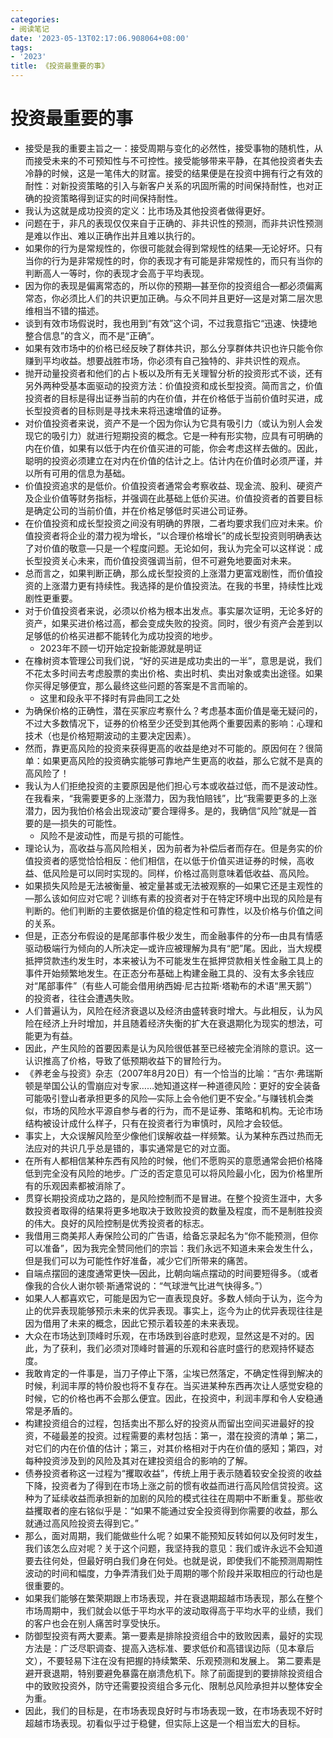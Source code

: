 ```yaml
---
categories:
- 阅读笔记
date: '2023-05-13T02:17:06.908064+08:00'
tags:
- '2023'
title: 《投资最重要的事》
---
```

# 投资最重要的事

* 接受是我的重要主旨之一：接受周期与变化的必然性，接受事物的随机性，从而接受未来的不可预知性与不可控性。接受能够带来平静，在其他投资者失去冷静的时候，这是一笔伟大的财富。接受的结果便是在投资中拥有行之有效的耐性：对新投资策略的引入与新客户关系的巩固所需的时间保持耐性，也对正确的投资策略得到证实的时间保持耐性。
* 我认为这就是成功投资的定义：比市场及其他投资者做得更好。
* 问题在于，非凡的表现仅仅来自于正确的、非共识性的预测，而非共识性预测是难以作出、难以正确作出并且难以执行的。
* 如果你的行为是常规性的，你很可能就会得到常规性的结果—无论好坏。只有当你的行为是非常规性的时，你的表现才有可能是非常规性的，而只有当你的判断高人一等时，你的表现才会高于平均表现。
* 因为你的表现是偏离常态的，所以你的预期—甚至你的投资组合—都必须偏离常态，你必须比人们的共识更加正确。与众不同并且更好—这是对第二层次思维相当不错的描述。
* 谈到有效市场假说时，我也用到“有效”这个词，不过我意指它“迅速、快捷地整合信息”的含义，而不是“正确”。
* 如果有效市场中的价格已经反映了群体共识，那么分享群体共识也许只能令你赚到平均收益。想要战胜市场，你必须有自己独特的、非共识性的观点。
* 抛开动量投资者和他们的占卜板以及所有无关理智分析的投资形式不谈，还有另外两种受基本面驱动的投资方法：价值投资和成长型投资。简而言之，价值投资者的目标是得出证券当前的内在价值，并在价格低于当前价值时买进，成长型投资者的目标则是寻找未来将迅速增值的证券。
* 对价值投资者来说，资产不是一个因为你认为它具有吸引力（或认为别人会发现它的吸引力）就进行短期投资的概念。它是一种有形实物，应具有可明确的内在价值，如果有以低于内在价值买进的可能，你会考虑这样去做的。因此，聪明的投资必须建立在对内在价值的估计之上。估计内在价值时必须严谨，并以所有可用的信息为基础。
* 价值投资追求的是低价。价值投资者通常会考察收益、现金流、股利、硬资产及企业价值等财务指标，并强调在此基础上低价买进。价值投资者的首要目标是确定公司的当前价值，并在价格足够低时买进公司证券。
* 在价值投资和成长型投资之间没有明确的界限，二者均要求我们应对未来。价值投资者将企业的潜力视为增长，“以合理价格增长”的成长型投资则明确表达了对价值的敬意—只是一个程度问题。无论如何，我认为完全可以这样说：成长型投资关心未来，而价值投资强调当前，但不可避免地要面对未来。
* 总而言之，如果判断正确，那么成长型投资的上涨潜力更富戏剧性，而价值投资的上涨潜力更有持续性。我选择的是价值投资法。在我的书里，持续性比戏剧性更重要。
* 对于价值投资者来说，必须以价格为根本出发点。事实屡次证明，无论多好的资产，如果买进价格过高，都会变成失败的投资。同时，很少有资产会差到以足够低的价格买进都不能转化为成功投资的地步。
  * 2023年不顾一切开始定投新能源就是明证
* 在橡树资本管理公司我们说，“好的买进是成功卖出的一半”，意思是说，我们不花太多时间去考虑股票的卖出价格、卖出时机、卖出对象或卖出途径。如果你买得足够便宜，那么最终这些问题的答案是不言而喻的。
  * 这里和段永平不择时有异曲同工之处
* 为确保价格的正确性，潜在买家应考察什么？考虑基本面价值是毫无疑问的，不过大多数情况下，证券的价格至少还受到其他两个重要因素的影响：心理和技术（也是价格短期波动的主要决定因素）。
* 然而，靠更高风险的投资来获得更高的收益是绝对不可能的。原因何在？很简单：如果更高风险的投资确实能够可靠地产生更高的收益，那么它就不是真的高风险了！
* 我认为人们拒绝投资的主要原因是他们担心亏本或收益过低，而不是波动性。在我看来，“我需要更多的上涨潜力，因为我怕赔钱”，比“我需要更多的上涨潜力，因为我怕价格会出现波动”要合理得多。是的，我确信“风险”就是—首要的是—损失的可能性。
  * 风险不是波动性，而是亏损的可能性。
* 理论认为，高收益与高风险相关，因为前者为补偿后者而存在。但是务实的价值投资者的感觉恰恰相反：他们相信，在以低于价值买进证券的时候，高收益、低风险是可以同时实现的。同样，价格过高则意味着低收益、高风险。
* 如果损失风险是无法被衡量、被定量甚或无法被观察的—如果它还是主观性的—那么该如何应对它呢？训练有素的投资者对于在特定环境中出现的风险是有判断的。他们判断的主要依据是价值的稳定性和可靠性，以及价格与价值之间的关系。
* 但是，正态分布假设的是尾部事件极少发生，而金融事件的分布—由具有情感驱动极端行为倾向的人所决定—或许应被理解为具有“肥”尾。因此，当大规模抵押贷款违约发生时，本来被认为不可能发生在抵押贷款相关性金融工具上的事件开始频繁地发生。在正态分布基础上构建金融工具的、没有太多余钱应对“尾部事件”（有些人可能会借用纳西姆·尼古拉斯·塔勒布的术语“黑天鹅”）的投资者，往往会遭遇失败。
* 人们普遍认为，风险在经济衰退以及经济由盛转衰时增大。与此相反，认为风险在经济上升时增加，并且随着经济失衡的扩大在衰退期化为现实的想法，可能更为有益。
* 因此，产生风险的首要因素是认为风险很低甚至已经被完全消除的意识。这一认识推高了价格，导致了低预期收益下的冒险行为。
* 《养老金与投资》杂志（2007年8月20日）有一个恰当的比喻：“吉尔·弗瑞斯顿是举国公认的雪崩应对专家……她知道这样一种道德风险：更好的安全装备可能吸引登山者承担更多的风险—实际上会令他们更不安全。”与赚钱机会类似，市场的风险水平源自参与者的行为，而不是证券、策略和机构。无论市场结构被设计成什么样子，只有在投资者行为审慎时，风险才会较低。
* 事实上，大众误解风险至少像他们误解收益一样频繁。认为某种东西过热而无法应对的共识几乎总是错的，事实通常是它的对立面。
* 在所有人都相信某种东西有风险的时候，他们不愿购买的意愿通常会把价格降低到完全没有风险的地步。广泛的否定意见可以将风险最小化，因为价格里所有的乐观因素都被消除了。
* 贯穿长期投资成功之路的，是风险控制而不是冒进。在整个投资生涯中，大多数投资者取得的结果将更多地取决于致败投资的数量及程度，而不是制胜投资的伟大。良好的风险控制是优秀投资者的标志。
* 我借用三商美邦人寿保险公司的广告语，给备忘录起名为“你不能预测，但你可以准备”，因为我完全赞同他们的宗旨：我们永远不知道未来会发生什么，但是我们可以为可能性作好准备，减少它们所带来的痛苦。
* 自端点摆回的速度通常更快—因此，比朝向端点摆动的时间要短得多。（或者像我的合伙人谢尔顿·斯通常说的：“气球泄气比进气快得多。”）
* 如果人人都喜欢它，可能是因为它一直表现良好。多数人倾向于认为，迄今为止的优异表现能够预示未来的优异表现。事实上，迄今为止的优异表现往往是因为借用了未来的概念，因此它预示着较差的未来表现。
* 大众在市场达到顶峰时乐观，在市场跌到谷底时悲观，显然这是不对的。因此，为了获利，我们必须对顶峰时普遍的乐观和谷底时盛行的悲观持怀疑态度。
* 我敢肯定的一件事是，当刀子停止下落，尘埃已然落定，不确定性得到解决的时候，利润丰厚的特价股也将不复存在。当买进某种东西再次让人感觉安稳的时候，它的价格也再不会那么便宜。因此，在投资中，利润丰厚和令人安稳通常是矛盾的。
* 构建投资组合的过程，包括卖出不那么好的投资从而留出空间买进最好的投资，不碰最差的投资。过程需要的素材包括：第一，潜在投资的清单；第二，对它们的内在价值的估计；第三，对其价格相对于内在价值的感知；第四，对每种投资涉及到的风险及其对在建投资组合的影响的了解。
* 债券投资者称这一过程为“攫取收益”，传统上用于表示随着较安全投资的收益下降，投资者为了得到在市场上涨之前的惯有收益而进行高风险信贷投资。这种为了延续收益而承担新的加剧的风险的模式往往在周期中不断重复。那些收益攫取者的座右铭似乎是：“如果不能通过安全投资得到你需要的收益，那么就通过高风险投资去得到它。”
* 那么，面对周期，我们能做些什么呢？如果不能预知反转如何以及何时发生，我们该怎么应对呢？关于这个问题，我坚持我的意见：我们或许永远不会知道要去往何处，但最好明白我们身在何处。也就是说，即使我们不能预测周期性波动的时间和幅度，力争弄清我们处于周期的哪个阶段并采取相应的行动也是很重要的。
* 如果我们能够在繁荣期跟上市场表现，并在衰退期超越市场表现，那么在整个市场周期中，我们就会以低于平均水平的波动取得高于平均水平的业绩，我们的客户也会在别人痛苦时享受快乐。
* 防御型投资有两大要素。第一要素是排除投资组合中的致败因素，最好的实现方法是：广泛尽职调查、提高入选标准、要求低价和高错误边际（见本章后文），不要轻易下注在没有把握的持续繁荣、乐观预测和发展上。 第二要素是避开衰退期，特别要避免暴露在崩溃危机下。除了前面提到的要排除投资组合中的致败投资外，防守还需要投资组合多元化、限制总风险承担并以整体安全为重。
* 因此，我们的目标是，在市场表现良好时与市场表现一致，在市场表现不好时超越市场表现。初看似乎过于稳健，但实际上这是一个相当宏大的目标。
